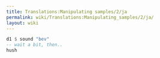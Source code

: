 ```yaml
---
title: Translations:Manipulating samples/2/ja
permalink: wiki/Translations:Manipulating_samples/2/ja/
layout: wiki
---
```


``` Haskell
d1 $ sound "bev"
-- wait a bit, then..
hush
```
